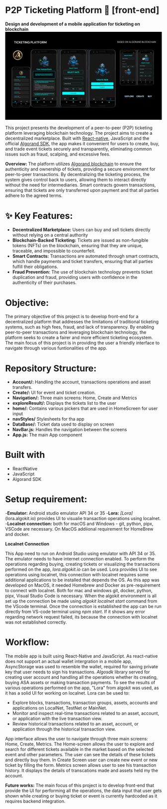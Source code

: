 # P2P Ticketing Platform 📱 [front-end]
**Design and development of a mobile application for ticketing on blockchain**
![image alt](https://github.com/yash-kumar01/TicketingProject/blob/31e6193bc788ce3fba4d6822f3a38505ad953732/finalappdesign.png)

This project presents the development of a peer-to-peer (P2P) ticketing platform leveraging blockchain technology. The project aims to create a decentralized marketplace. Built with [React-native](https://reactnative.dev/), JavaScript and the official [Algorand SDK](https://developer.algorand.org/docs/sdks/javascript/), the app makes it convenient for users to create, buy, and trade event tickets securely and transparently, eliminating common issues such as fraud, scalping, and excessive fees.

**Overview:**
The platform utilizes [Algorand blockchain](https://algorandtechnologies.com/) to ensure the authenticity and ownership of tickets, providing a secure environment for peer-to-peer transactions. By decentralizing the ticketing process, the system gives control back to users, allowing them to interact directly without the need for intermediaries. Smart contracts govern transactions, ensuring that tickets are only transferred upon payment and that all parties adhere to the agreed terms. 

# ✨ Key Features:

- **Decentralized Marketplace:** Users can buy and sell tickets directly without relying on a central authority
- **Blockchain-Backed Ticketing:** Tickets are issued as non-fungible tokens (NFTs) on the blockchain, ensuring that they are unique, traceable, and impossible to counterfeit.
- **Smart Contracts:** Transactions are automated through smart contracts, which handle payments and ticket transfers, ensuring that all parties fulfill their obligations.
- **Fraud Prevention:** The use of blockchain technology prevents ticket duplication and fraud, providing users with confidence in the authenticity of their purchases.

# Objective:
The primary objective of this project is to develop front-end for a decentralized platform that addresses the limitations of traditional ticketing systems, such as high fees, fraud, and lack of transparency. By enabling peer-to-peer transactions and leveraging blockchain technology, the platform seeks to create a fairer and more efficient ticketing ecosystem. The main focus of this project is in providing the user a friendly interface to navigate through various funtionalities of the app.

# Repository Structure:
- **Account/:** Handling the account, transactions operations and asset transfers.
- **Create/:** UI for event and ticket creation.
- **Navigation/:** Three main screens: Home, Create and Metrics
- **exploreResult/:** Displays the tickets list to the user
- **home/:** Contains various pickers that are used in HomeScreen for user input
- **navStyles/** Stylesheets for tha app
- **DataBase/:** Ticket data used to display on screen 
- **NavBar.js:** Handles the navigation between the screens
- **App.js:** The main App component

# Built with
- ReactNative
- JavaScript
- Algorand SDK

# Setup requirement:
-**Emulator:** Android studio emulator API 34 or 35
-**Lora:** *[Lora]*(lora.algokit.io) provides UI to visualie transaction operations using localnet.
-**Localnet connection:** both for macOS and Windows - git, python, pipx, VSCode are necessary. On MacOS addiional requirement for HomeBrew and docker. 

**Localnet Connection** 


This App need to run on Android Studio using emulator with API 34 or 35. The emulator needs to have internet connection enabled. To perform the operations regarding buying, creating tickets or visualizing the transactions performed on the app,  *lora.algokit.io* can be used. Lora provides UI to see operations using localnet, this connection with localnet requires some additional applications to be installed that depends the OS. As this app was developed on MacOS, it needed Homebrew and Docker as pre-requirement to connect with localnet. Both for mac and windows git, docker, python, pipx, Visual Studio Code is necessary. When the algokit environment is all set up the connection be made using *algokit localnet start* command from the VScode terminal. Once the connection is established the app can be run directly from VS-code terminal using *npm start*. If it shows any error regarding network request failed, its because the connection with localnet was not established correctly. 

# Workflow:
The mobile app is built using React-Native and JavaScript. As react-native does not support an actual wallet intergration in a mobile app, AsyncStorage was used to resemble the wallet, required for saving private key that user needs to sign his transactions. *Algosdk* library served for creating user account and handling all the operations  whether its creating, buying ASA assets or making transaction payments. To see the results of various operations performed on the app, "Lora" from algokit was used, as it has a solid UI for working on localnet. Lora can be used to:
- Explore blocks, transactions, transaction groups, assets, accounts and applications on LocalNet, TestNet or MainNet.
- Monitor and inspect real-time transactions related to an asset, account, or application with the live transaction view.
- Review historical transactions related to an asset, account, or application through the historical transaction view.

App interface allows the user to navigate through three main screens: Home, Create, Metrics. The Home-screen allows the user to explore and search for different tickets available in the market based on the selected event and other parameters. The user can see the details of these tickets and directly buy them. In Create Screen user can create new event or new ticket by filling the form. Metrics screen allows user to see his transaction history. It displays the details of transcations made and assets held my the account.

**Future works:** The main focus of this project is to develop front-end that provide the UI for performing all the operations, the data input that user gets shown while creating or buying ticket or event is currently hardcoded as it requires backend integration.

